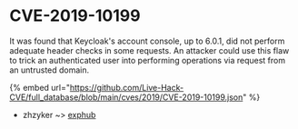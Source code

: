 # CVE-2019-10199

It was found that Keycloak's account console, up to 6.0.1, did not perform adequate header checks in some requests. An attacker could use this flaw to trick an authenticated user into performing operations via request from an untrusted domain.

{% embed url="https://github.com/Live-Hack-CVE/full_database/blob/main/cves/2019/CVE-2019-10199.json" %}


* zhzyker ~> [exphub](https://zeste.alice-snow.ru/2019/database/cve-2019-10199/exphub-zhzyker)